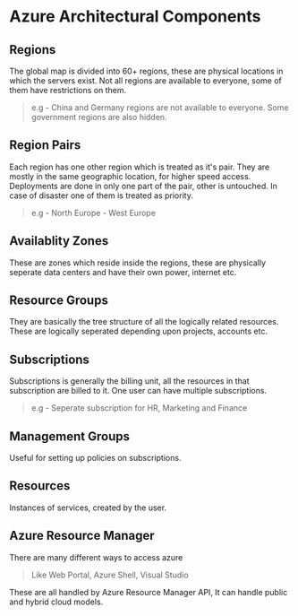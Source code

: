 # Azure Architectural Components

## Regions

The global map is divided into 60+ regions, these are physical locations in which the servers exist.
Not all regions are available to everyone, some of them have restrictions on them.

> e.g - China and Germany regions are not available to everyone. Some government regions are also hidden.

## Region Pairs

Each region has one other region which is treated as it's pair.
They are mostly in the same geographic location, for higher speed access.
Deployments are done in only one part of the pair, other is untouched.
In case of disaster one of them is treated as priority.

> e.g - North Europe - West Europe

## Availablity Zones

These are zones which reside inside the regions, these are physically seperate data centers and have their own power, internet etc.

## Resource Groups

They are basically the tree structure of all the logically related resources.
These are logically seperated depending upon projects, accounts etc.

## Subscriptions

Subscriptions is generally the billing unit, all the resources in that subscription are billed to it.
One user can have multiple subscriptions.

> e.g - Seperate subscription for HR, Marketing and Finance

## Management Groups

Useful for setting up policies on subscriptions.

## Resources

Instances of services, created by the user.

## Azure Resource Manager

There are many different ways to access azure

> Like Web Portal, Azure Shell, Visual Studio

These are all handled by Azure Resource Manager API, It can handle public and hybrid cloud models.
